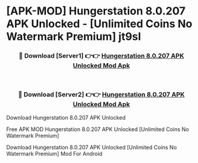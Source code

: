 # [APK-MOD] Hungerstation 8.0.207 APK Unlocked - [Unlimited Coins No Watermark Premium] jt9sl



<div align="center">
<h3>🔴 Download [Server1] 👉👉 <a href="https://momento.my/?title=Hungerstation_8.0.207_APK_Unlocked">Hungerstation 8.0.207 APK Unlocked Mod Apk</a></h3><br>

<h3>🔴 Download [Server2] 👉👉 <a href="https://momento.my/?title=Hungerstation_8.0.207_APK_Unlocked">Hungerstation 8.0.207 APK Unlocked Mod Apk</a></h3>
</div>



Download Hungerstation 8.0.207 APK Unlocked 

Free APK MOD Hungerstation 8.0.207 APK Unlocked [Unlimited Coins No Watermark Premium]

Download Hungerstation 8.0.207 APK Unlocked [Unlimited Coins No Watermark Premium] Mod For Android
